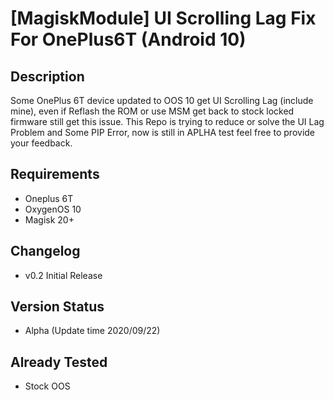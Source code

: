 # [MagiskModule] UI Scrolling Lag Fix For OnePlus6T (Android 10)

## Description
Some OnePlus 6T device updated to OOS 10 get UI Scrolling Lag (include mine), even if Reflash the ROM or use MSM get back to stock locked firmware still get this issue.
This Repo is trying to reduce or solve the UI Lag Problem and Some PIP Error, now is still in APLHA test feel free to provide your feedback.
## Requirements
* Oneplus 6T
* OxygenOS 10
* Magisk 20+
## Changelog
* v0.2 Initial Release
## Version Status
* Alpha (Update time 2020/09/22)
## Already Tested
* Stock OOS